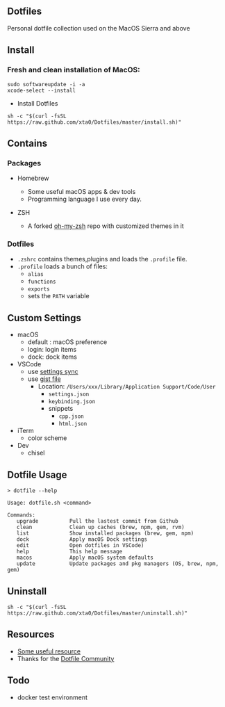 ## Dotfiles

Personal dotfile collection used on the MacOS Sierra and above


## Install

### Fresh and clean installation of MacOS:

```
sudo softwareupdate -i -a
xcode-select --install
```

- Install Dotfiles

```
sh -c "$(curl -fsSL https://raw.github.com/xta0/Dotfiles/master/install.sh)"
```

## Contains

### Packages

- Homebrew
    - Some useful macOS apps & dev tools
    - Programming language I use every day.
        
- ZSH
    - A forked [oh-my-zsh](https://github.com/xta0/oh-my-zsh) repo with customized themes in it 

### Dotfiles

- `.zshrc` contains themes,plugins and loads the `.profile` file.
- `.profile` loads a bunch of files: 
    - `alias`
    - `functions`
    - `exports` 
    - sets the `PATH` variable
  
## Custom Settings

- macOS
    - default : macOS preference
    - login: login items
    - dock: dock items
- VSCode
    - use [settings sync](https://marketplace.visualstudio.com/items?itemName=Shan.code-settings-sync)
    - use [gist file](https://gist.github.com/xta0/60e005266cb78e9fdf90fde1df980023)
        - Location: `/Users/xxx/Library/Application Support/Code/User`
            - `settings.json`
            - `keybinding.json`
            - snippets
                - `cpp.json`
                - `html.json`
- iTerm
    - color scheme
- Dev
    - chisel


## Dotfile Usage

```
> dotfile --help

Usage: dotfile.sh <command>

Commands:
   upgrade          Pull the lastest commit from Github
   clean            Clean up caches (brew, npm, gem, rvm)
   list             Show installed packages (brew, gem, npm)
   dock             Apply macOS Dock settings
   edit             Open dotfiles in VSCode)
   help             This help message
   macos            Apply macOS system defaults
   update           Update packages and pkg managers (OS, brew, npm, gem)
```

## Uninstall

```
sh -c "$(curl -fsSL https://raw.github.com/xta0/Dotfiles/master/uninstall.sh)"
```

## Resources

- [Some useful resource](https://github.com/webpro/dotfiles)
- Thanks for the [Dotfile Community](http://dotfiles.github.io/)

## Todo

- docker test environment
